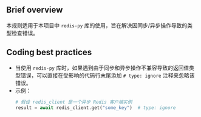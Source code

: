 ## Brief overview
本规则适用于本项目中 `redis-py` 库的使用，旨在解决因同步/异步操作导致的类型检查错误。

## Coding best practices
- 当使用 `redis-py` 库时，如果遇到由于同步和异步操作不兼容导致的返回值类型错误，可以直接在受影响的代码行末尾添加 `# type: ignore` 注释来忽略该错误。
- 示例：
  ```python
  # 假设 redis_client 是一个异步 Redis 客户端实例
  result = await redis_client.get("some_key")  # type: ignore
